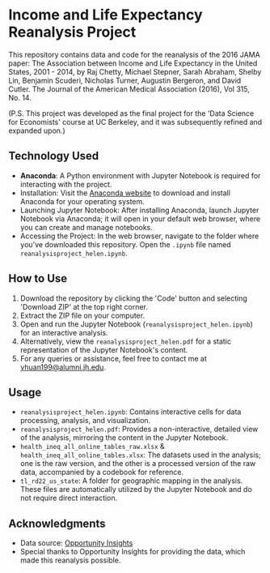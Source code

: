 # Income and Life Expectancy Reanalysis Project
This repository contains data and code for the reanalysis of the 2016 JAMA paper: The Association between Income and Life Expectancy in the United States, 2001 - 2014, by Raj Chetty, Michael Stepner, Sarah Abraham, Shelby Lin, Benjamin Scuderi, Nicholas Turner, Augustin Bergeron, and David Cutler. The Journal of the American Medical Association (2016), Vol 315, No. 14. 

(P.S. This project was developed as the final project for the 'Data Science for Economists' course at UC Berkeley, and it was subsequently refined and expanded upon.)

## Technology Used
- **Anaconda**: A Python environment with Jupyter Notebook is required for interacting with the project.
- Installation: Visit the [Anaconda website](https://www.anaconda.com/download) to download and install Anaconda for your operating system.
- Launching Jupyter Notebook: After installing Anaconda, launch Jupyter Notebook via Anaconda; it will open in your default web browser, where you can create and manage notebooks.
- Accessing the Project: In the web browser, navigate to the folder where you've downloaded this repository. Open the `.ipynb` file named `reanalysisproject_helen.ipynb`.

## How to Use
1. Download the repository by clicking the 'Code' button and selecting 'Download ZIP' at the top right corner.
2. Extract the ZIP file on your computer.
3. Open and run the Jupyter Notebook (`reanalysisproject_helen.ipynb`) for an interactive analysis.
4. Alternatively, view the `reanalysisproject_helen.pdf` for a static representation of the Jupyter Notebook's content.
5. For any queries or assistance, feel free to contact me at yhuan199@alumni.jh.edu.

## Usage
- `reanalysisproject_helen.ipynb`: Contains interactive cells for data processing, analysis, and visualization. 
- `reanalysisproject_helen.pdf`: Provides a non-interactive, detailed view of the analysis, mirroring the content in the Jupyter Notebook.
- `health_ineq_all_online_tables_raw.xlsx` & `health_ineq_all_online_tables.xlsx`: The datasets used in the analysis; one is the raw version, and the other is a processed version of the raw data, accompanied by a codebook for reference.
- `tl_rd22_us_state`: A folder for geographic mapping in the analysis. These files are automatically utilized by the Jupyter Notebook and do not require direct interaction.

## Acknowledgments
- Data source: [Opportunity Insights](https://opportunityinsights.org/data/)
- Special thanks to Opportunity Insights for providing the data, which made this reanalysis possible.
